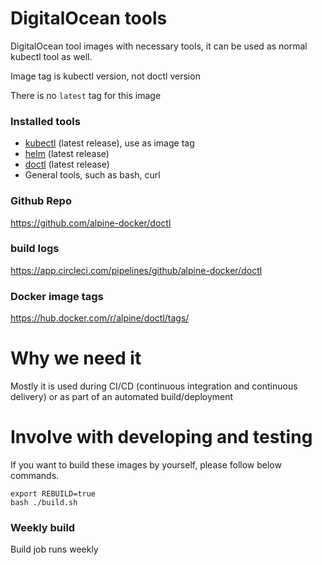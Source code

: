 # DigitalOcean tools 

DigitalOcean tool images with necessary tools, it can be used as normal kubectl tool as well.

Image tag is kubectl version, not doctl version

There is no `latest` tag for this image

### Installed tools

- [kubectl](https://github.com/kubernetes/kubectl) (latest release), use as image tag
- [helm](https://github.com/helm/helm) (latest release)
- [doctl](https://github.com/digitalocean/doctl) (latest release)
- General tools, such as bash, curl

### Github Repo

https://github.com/alpine-docker/doctl

### build logs

https://app.circleci.com/pipelines/github/alpine-docker/doctl

### Docker image tags

https://hub.docker.com/r/alpine/doctl/tags/

# Why we need it

Mostly it is used during CI/CD (continuous integration and continuous delivery) or as part of an automated build/deployment

# Involve with developing and testing

If you want to build these images by yourself, please follow below commands.

```
export REBUILD=true
bash ./build.sh
```

### Weekly build

Build job runs weekly
